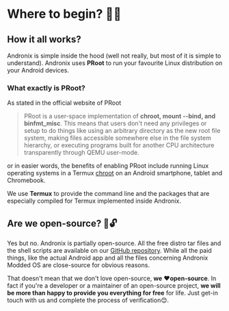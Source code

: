 # Where to begin? 🤷‍♀️

## How it all works?

Andronix is simple inside the hood \(well not really, but most of it is simple to understand\). Andronix uses **PRoot** to run your favourite Linux distribution on your Android devices.

### What exactly is PRoot?

As stated in the official website of PRoot

> PRoot is a user-space implementation of **chroot, mount --bind, and binfmt\_misc**. This means that users don't need any privileges or setup to do things like using an arbitrary directory as the new root file system, making files accessible somewhere else in the file system hierarchy, or executing programs built for another CPU architecture transparently through QEMU user-mode.

or in easier words, the benefits of enabling PRoot include running Linux operating systems in a Termux [chroot](https://en.m.wikipedia.org/wiki/Chroot) on an Android smartphone, tablet and Chromebook.

We use **Termux** to provide the command line and the packages that are especially compiled for Termux implemented inside Andronix.

## Are we open-source? 📖🔓

Yes but no. Andronix is partially open-source. All the free distro tar files and the shell scripts are available on our [GitHub repository](https://github.com/andronixapp). While all the paid things, like the actual Android app and all the files concerning Andronix Modded OS are close-source for obvious reasons.

That doesn't mean that we don't love open-source, **we** ❤**open-source**. In fact if you're a developer or a maintainer of an open-source project, **we will be more than happy to provide you everything for free** for life. Just get-in touch with us and complete the process of verification😊. 

